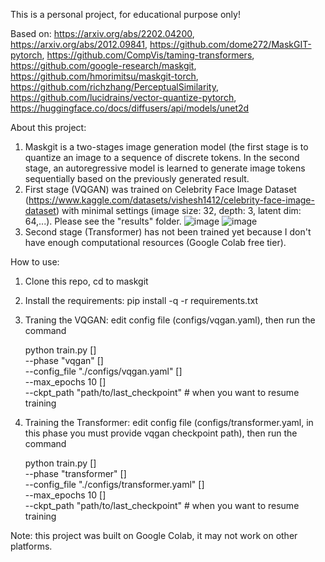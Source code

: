 This is a personal project, for educational purpose only!

Based on:
  https://arxiv.org/abs/2202.04200,
  https://arxiv.org/abs/2012.09841,
  https://github.com/dome272/MaskGIT-pytorch,
  https://github.com/CompVis/taming-transformers,
  https://github.com/google-research/maskgit,
  https://github.com/hmorimitsu/maskgit-torch,
  https://github.com/richzhang/PerceptualSimilarity,
  https://github.com/lucidrains/vector-quantize-pytorch,
  https://huggingface.co/docs/diffusers/api/models/unet2d
  
About this project:
  1. Maskgit is a two-stages image generation model (the first stage is to quantize an image to a sequence of discrete tokens. In the second stage, an autoregressive model is learned to generate image tokens sequentially based on the previously generated result.
  2. First stage (VQGAN) was trained on Celebrity Face Image Dataset (https://www.kaggle.com/datasets/vishesh1412/celebrity-face-image-dataset) with minimal settings (image size: 32, depth: 3, latent dim: 64,...). Please see the "results" folder.
     ![image](https://github.com/tomsawyer0224/maskgit/assets/130035084/3b00811f-1fb4-471b-a998-18b3d6ed9e25)
     ![image](https://github.com/tomsawyer0224/maskgit/assets/130035084/619dcad6-67fe-4ba3-b474-b5b32334b113)
  3. Second stage (Transformer) has not been trained yet because I don't have enough computational resources (Google Colab free tier).

How to use:
  1. Clone this repo, cd to maskgit
  2. Install the requirements: pip install -q -r requirements.txt
  3. Traning the VQGAN: edit config file (configs/vqgan.yaml), then run the command
     
     python train.py [\]\
       --phase "vqgan" [\]\
       --config_file "./configs/vqgan.yaml" [\]\
       --max_epochs 10 [\]\
       --ckpt_path "path/to/last_checkpoint" # when you want to resume training
  5. Training the Transformer: edit config file (configs/transformer.yaml, in this phase you must provide vqgan checkpoint path), then run the command
     
     python train.py [\]\
       --phase "transformer" [\]\
       --config_file "./configs/transformer.yaml" [\]\
       --max_epochs 10 [\]\
       --ckpt_path "path/to/last_checkpoint" # when you want to resume training

Note: this project was built on Google Colab, it may not work on other platforms.
